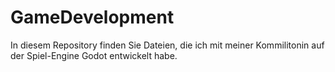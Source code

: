 # GameDevelopment 

In diesem Repository finden Sie Dateien, die ich mit meiner Kommilitonin auf der Spiel-Engine Godot entwickelt habe. 
